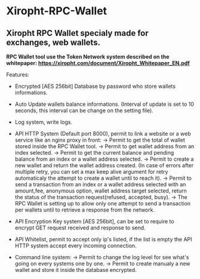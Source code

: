 # Xiropht-RPC-Wallet
<h2>Xiropht RPC Wallet specialy made for exchanges, web wallets.</h2>

**RPC Wallet tool use the Token Network system described on the whitepaper: https://xiropht.com/document/Xiropht_Whitepaper_EN.pdf**

Features:

- Encrypted [AES 256bit] Database by password who store wallets informations.

- Auto Update wallets balance informations. (Interval of update is set to 10 seconds, this interval can be change on the setting file).

- Log system, write logs.

- API HTTP System (Default port 8000), permit to link a website or a web service like an nginx proxy in front:
  -> Permit to get the total of wallet stored inside the RPC Wallet tool.
  -> Permit to get wallet address from an index selected.
  -> Permit to get the current balance and pending balance from an index or a wallet address selected.
  -> Permit to create a new wallet and return the wallet address created. (In case of errors after multiple retry, you can set a max keep alive argument for retry automaticaly the attempt to create a wallet until to reach it).
  -> Permit to send a transaction from an index or a wallet address selected with an amount,fee, anonymous option, wallet address target selected, return the status of the transaction request(refused, accepted, busy). 
  -> The RPC Wallet is setting up to allow only one attempt to send a transaction per wallets until to retrieve a response from the network.
  
- API Encryption Key system [AES 256bit], can be set to require to encrypt GET request received and response to send.

- API Whitelist, permit to accept only ip's listed, if the list is empty the API HTTP system accept every incoming connection.

- Command line system:
  -> Permit to change the log level for see what's going on every systems one by one. 
  -> Permit to create manualy a new wallet and store it inside the database encrypted.
  
